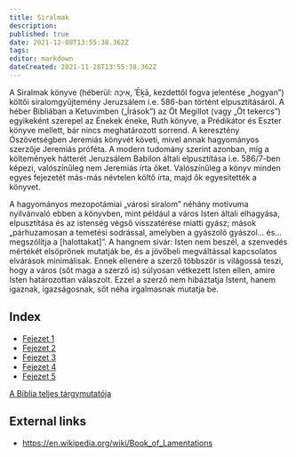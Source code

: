 ```yaml
---
title: Siralmak
description: 
published: true
date: 2021-12-08T13:55:38.362Z
tags: 
editor: markdown
dateCreated: 2021-11-28T13:55:38.362Z
---
```


A Siralmak könyve (héberül: אֵיכָה, ʾĒḵā, kezdettől fogva jelentése „hogyan”) költői siralomgyűjtemény Jeruzsálem i.e. 586-ban történt elpusztításáról. A héber Bibliában a Ketuvimben („Írások”) az Öt Megillot (vagy „Öt tekercs”) egyikeként szerepel az Énekek éneke, Ruth könyve, a Prédikátor és Eszter könyve mellett, bár nincs meghatározott sorrend. A keresztény Ószövetségben Jeremiás könyvét követi, mivel annak hagyományos szerzője Jeremiás próféta. A modern tudomány szerint azonban, míg a költemények hátterét Jeruzsálem Babilon általi elpusztítása i.e. 586/7-ben képezi, valószínűleg nem Jeremiás írta őket. Valószínűleg a könyv minden egyes fejezetét más-más névtelen költő írta, majd ők egyesítették a könyvet.

A hagyományos mezopotámiai „városi siralom” néhány motívuma nyilvánvaló ebben a könyvben, mint például a város Isten általi elhagyása, elpusztítása és az istenség végső visszatérése miatti gyász; mások „párhuzamosan a temetési sodrással, amelyben a gyászoló gyászol... és... megszólítja a [halottakat]”. A hangnem sivár: Isten nem beszél, a szenvedés mértékét elsöprőnek mutatják be, és a jövőbeli megváltással kapcsolatos elvárások minimálisak. Ennek ellenére a szerző többször is világossá teszi, hogy a város (sőt maga a szerző is) súlyosan vétkezett Isten ellen, amire Isten határozottan válaszolt. Ezzel a szerző nem hibáztatja Istent, hanem igaznak, igazságosnak, sőt néha irgalmasnak mutatja be. 

## Index

- [Fejezet 1](/hu/Bible/Lamentations/1)
- [Fejezet 2](/hu/Bible/Lamentations/2)
- [Fejezet 3](/hu/Bible/Lamentations/3)
- [Fejezet 4](/hu/Bible/Lamentations/4)
- [Fejezet 5](/hu/Bible/Lamentations/5)



[A Biblia teljes tárgymutatója](/hu/index/bible)


## External links

- https://en.wikipedia.org/wiki/Book_of_Lamentations